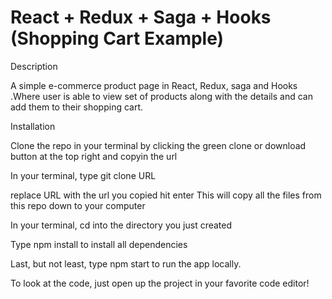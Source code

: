 # React + Redux + Saga + Hooks (Shopping Cart Example)

Description

A simple e-commerce product page in React, Redux, saga and Hooks .Where user is able to view set of products along with the details and can add them to their shopping cart.  


Installation

Clone the repo in your terminal by clicking the green clone or download button at the top right and copyin the url

In your terminal, type git clone URL

replace URL with the url you copied
hit enter
This will copy all the files from this repo down to your computer

In your terminal, cd into the directory you just created

Type npm install to install all dependencies

Last, but not least, type npm start to run the app locally.

To look at the code, just open up the project in your favorite code editor!
